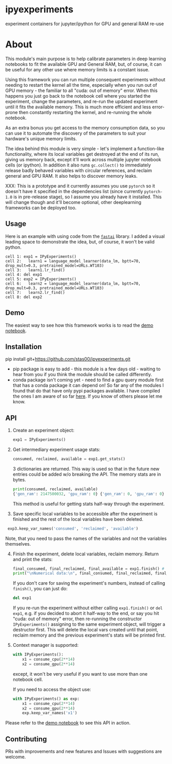 # ipyexperiments
experiment containers for jupyter/ipython for GPU and general RAM re-use

# About

This module's main purpose is to help calibrate parameters in deep learning notebooks to fit the available GPU and General RAM, but, of course, it can be useful for any other use where memory limits is a constant issue.

Using this framework you can run multiple consequent experiments without needing to restart the kernel all the time, especially when you run out of GPU memory - the familiar to all "cuda: out of memory" error. When this happens you just go back to the notebook cell where you started the experiment, change the parameters, and re-run the updated experiment until it fits the available memory. This is much more efficient and less error-prone then constantly restarting the kernel, and re-running the whole notebook.

As an extra bonus you get access to the memory consumption data, so you can use it to automate the discovery of the parameters to suit your hardware's unique memory limits.

The idea behind this module is very simple - let's implement a function-like functionality, where its local variables get destroyed at the end of its run, giving us memory back, except it'll work across multiple jupyter notebook cells (or ipython). In addition it also runs `gc.collect()` to immediately release badly behaved variables with circular references, and reclaim general and GPU RAM. It also helps to discover memory leaks.

XXX: This is a prototype and it currently assumes you use `pytorch` so it doesn't have it specified in the dependencies list (since currently `pytorch-1.0` is in pre-release stage), so I assume you already have it installed. This will change though and it'll become optional, other deeplearning frameworks can be deployed too.

## Usage

Here is an example with using code from the [`fastai`](https://github.com/fastai/fastai) library. I added a visual leading space to demonstrate the idea, but, of course, it won't be valid python.

```
cell 1: exp1 = IPyExperiments()
cell 2:   learn1 = language_model_learner(data_lm, bptt=70, drop_mult=0.3, pretrained_model=URLs.WT103)
cell 3:   learn1.lr_find()
cell 4: del exp1
cell 5: exp2 = IPyExperiments()
cell 6:   learn2 = language_model_learner(data_lm, bptt=70, drop_mult=0.3, pretrained_model=URLs.WT103)
cell 7:   learn2.lr_find()
cell 8: del exp2
```

## Demo

The easiest way to see how this framework works is to read the [demo notebook](https://github.com/stas00/ipyexperiments/blob/master/demo.ipynb).

## Installation
pip install git+https://github.com/stas00/ipyexperiments.git

* pip package is easy to add - this module is a few days old - waiting to hear from you if you think the module should be called differently.
* conda package isn't coming yet - need to find a gpu query module first that has a conda package it can depend on! So far any of the modules I found that do that have only pypi packages available. I have compiled the ones I am aware of so far [here](https://docs.fast.ai/dev/gpu.html#accessing-nvidia-gpu-info-programmatically). If you know of others please let me know.

## API

1. Create an experiment object:
   ```python
   exp1 = IPyExperiments()
   ```

2. Get intermediary experiment usage stats:
   ```python
   consumed, reclaimed, available = exp1.get_stats()
   ```
   3 dictionaries are returned. This way is used so that in the future new entries could be added w/o breaking the API. The memory stats are in bytes.

   ```python
   print(consumed, reclaimed, available)
   {'gen_ram': 2147500032, 'gpu_ram': 0} {'gen_ram': 0, 'gpu_ram': 0} {'gen_ram': 9921957888, 'gpu_ram': 7487881216}
   ```
   This method is useful for getting stats half-way through the experiment.

3. Save specific local variables to be accessible after the experiment is finished and the rest of the local variables have been deleted.

  ```python
   exp3.keep_var_names('consumed', 'reclaimed', 'available')
   ```
   Note, that you need to pass the names of the variables and not the variables themselves.

4. Finish the experiment, delete local variables, reclaim memory. Return and print the stats:
   ```python
   final_consumed, final_reclaimed, final_available = exp1.finish() # finish experiment
   print("\nNumerical data:\n", final_consumed, final_reclaimed, final_available)
   ```

   If you don't care for saving the experiment's numbers, instead of calling `finish()`, you can just do:
   ```python
   del exp1
   ```
   If you re-run the experiment without either calling `exp1.finish()` or `del exp1`, e.g. if you decided to abort it half-way to the end, or say you hit "cuda: out of memory" error, then re-running the constructor `IPyExperiments()` assigning to the same experiment object, will trigger a destructor first. This will delete the local vars created until that point, reclaim memory and the previous experiment's stats will be printed first.

5. Context manager is supported:

   ```python
   with IPyExperiments():
       x1 = consume_cpu(2**14)
       x2 = consume_gpu(2**14)
   ```
   except, it won't be very useful if you want to use more than one notebook cell.

   If you need to access the object use:

   ```python
   with IPyExperiments() as exp:
       x1 = consume_cpu(2**14)
       x2 = consume_gpu(2**14)
       exp.keep_var_names('x1')
   ```

Please refer to the [demo notebook](https://github.com/stas00/ipyexperiments/blob/master/demo.ipynb) to see this API in action.

## Contributing

PRs with improvements and new features and Issues with suggestions are welcome.
